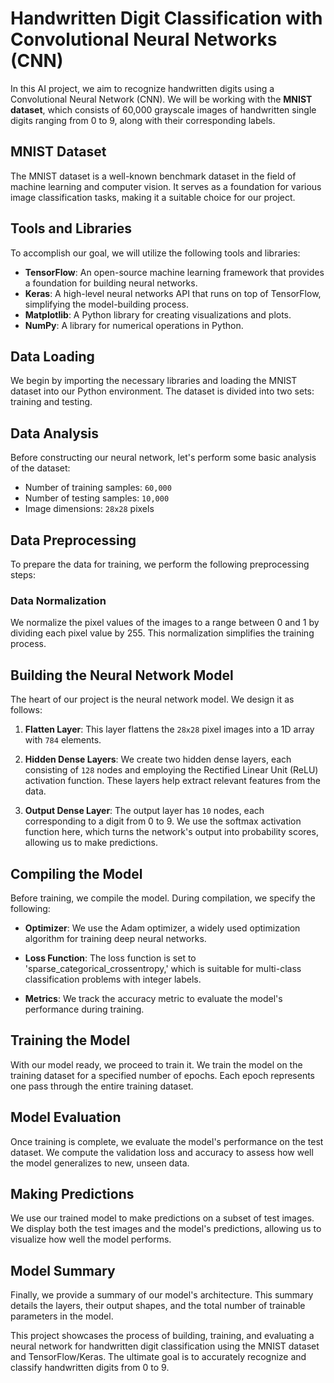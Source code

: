 # Handwritten Digit Classification with Convolutional Neural Networks (CNN)

In this AI project, we aim to recognize handwritten digits using a Convolutional Neural Network (CNN). We will be working with the **MNIST dataset**, which consists of 60,000 grayscale images of handwritten single digits ranging from 0 to 9, along with their corresponding labels.

## MNIST Dataset

The MNIST dataset is a well-known benchmark dataset in the field of machine learning and computer vision. It serves as a foundation for various image classification tasks, making it a suitable choice for our project.

## Tools and Libraries

To accomplish our goal, we will utilize the following tools and libraries:

- **TensorFlow**: An open-source machine learning framework that provides a foundation for building neural networks.
- **Keras**: A high-level neural networks API that runs on top of TensorFlow, simplifying the model-building process.
- **Matplotlib**: A Python library for creating visualizations and plots.
- **NumPy**: A library for numerical operations in Python.

## Data Loading

We begin by importing the necessary libraries and loading the MNIST dataset into our Python environment. The dataset is divided into two sets: training and testing.

## Data Analysis

Before constructing our neural network, let's perform some basic analysis of the dataset:

- Number of training samples: `60,000`
- Number of testing samples: `10,000`
- Image dimensions: `28x28` pixels

## Data Preprocessing

To prepare the data for training, we perform the following preprocessing steps:

### Data Normalization

We normalize the pixel values of the images to a range between 0 and 1 by dividing each pixel value by 255. This normalization simplifies the training process.

## Building the Neural Network Model

The heart of our project is the neural network model. We design it as follows:

1. **Flatten Layer**: This layer flattens the `28x28` pixel images into a 1D array with `784` elements.

2. **Hidden Dense Layers**: We create two hidden dense layers, each consisting of `128` nodes and employing the Rectified Linear Unit (ReLU) activation function. These layers help extract relevant features from the data.

3. **Output Dense Layer**: The output layer has `10` nodes, each corresponding to a digit from 0 to 9. We use the softmax activation function here, which turns the network's output into probability scores, allowing us to make predictions.

## Compiling the Model

Before training, we compile the model. During compilation, we specify the following:

- **Optimizer**: We use the Adam optimizer, a widely used optimization algorithm for training deep neural networks.

- **Loss Function**: The loss function is set to 'sparse_categorical_crossentropy,' which is suitable for multi-class classification problems with integer labels.

- **Metrics**: We track the accuracy metric to evaluate the model's performance during training.

## Training the Model

With our model ready, we proceed to train it. We train the model on the training dataset for a specified number of epochs. Each epoch represents one pass through the entire training dataset.

## Model Evaluation

Once training is complete, we evaluate the model's performance on the test dataset. We compute the validation loss and accuracy to assess how well the model generalizes to new, unseen data.

## Making Predictions

We use our trained model to make predictions on a subset of test images. We display both the test images and the model's predictions, allowing us to visualize how well the model performs.

## Model Summary

Finally, we provide a summary of our model's architecture. This summary details the layers, their output shapes, and the total number of trainable parameters in the model.

This project showcases the process of building, training, and evaluating a neural network for handwritten digit classification using the MNIST dataset and TensorFlow/Keras. The ultimate goal is to accurately recognize and classify handwritten digits from 0 to 9.
